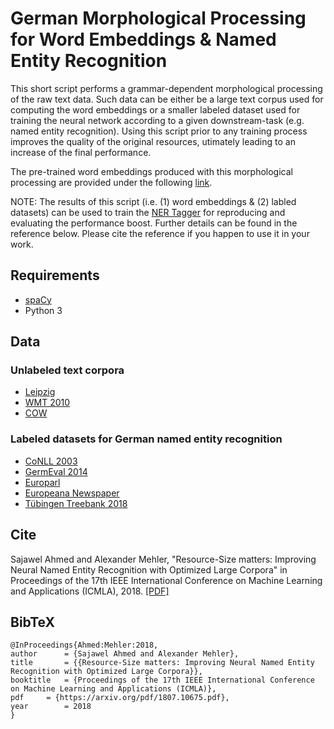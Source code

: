 # German Morphological Processing for Word Embeddings &amp; Named Entity Recognition

This short script performs a grammar-dependent morphological processing of the raw text data. Such data can be either be a large text corpus used for computing the word embeddings or a smaller labeled dataset used for training the neural network according to a given downstream-task (e.g. named entity recognition). Using this script prior to any training process improves the quality of the original resources, utimately leading to an increase of the final performance.

The pre-trained word embeddings produced with this morphological processing are provided under the following [link](https://www.texttechnologylab.org/resources2018/). 

NOTE: The results of this script (i.e. (1) word embeddings & (2) labled datasets) can be used to train the [NER Tagger](https://github.com/glample/tagger) for reproducing and evaluating the performance boost. Further details can be found in the reference below. Please cite the reference if you happen to use it in your work.

## Requirements
- [spaCy](https://spacy.io)
- Python 3

## Data
### Unlabeled text corpora
- [Leipzig](http://wortschatz.uni-leipzig.de/en/download)
- [WMT 2010](http://www.statmt.org/wmt10/translation-task.html)
- [COW](http://corporafromtheweb.org)
### Labeled datasets for German named entity recognition
- [CoNLL 2003](https://www.clips.uantwerpen.be/conll2003/ner/)
- [GermEval 2014](https://sites.google.com/site/germeval2014ner/data)
- [Europarl](https://nlpado.de/~sebastian/software/ner_german.shtml)
- [Europeana Newspaper](https://github.com/EuropeanaNewspapers/ner-corpora)
- [Tübingen Treebank 2018](http://www.sfs.uni-tuebingen.de/en/ascl/resources/corpora/tueba-dz.html)


## Cite
Sajawel Ahmed and Alexander Mehler, "Resource-Size matters: Improving Neural Named Entity Recognition with Optimized Large Corpora" in Proceedings of the 17th IEEE International Conference on Machine Learning and Applications (ICMLA), 2018. [[PDF]](https://arxiv.org/pdf/1807.10675.pdf)

## BibTeX

```
@InProceedings{Ahmed:Mehler:2018,
author		= {Sajawel Ahmed and Alexander Mehler},
title		= {{Resource-Size matters: Improving Neural Named Entity Recognition with Optimized Large Corpora}},
booktitle	= {Proceedings of the 17th IEEE International Conference on Machine Learning and Applications (ICMLA)},
pdf		= {https://arxiv.org/pdf/1807.10675.pdf},
year		= 2018
}
```
